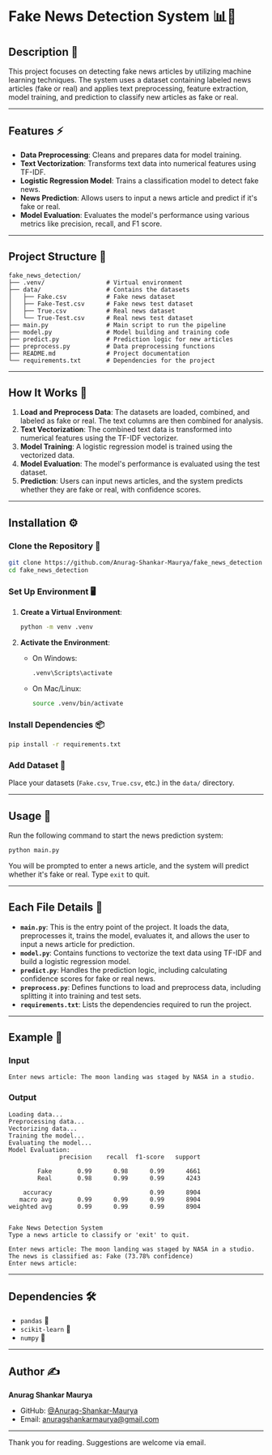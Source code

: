 # Fake News Detection System 📊📰

## Description 🌟

This project focuses on detecting fake news articles by utilizing machine learning techniques. The system uses a dataset containing labeled news articles (fake or real) and applies text preprocessing, feature extraction, model training, and prediction to classify new articles as fake or real.

---

## Features ⚡

- **Data Preprocessing**: Cleans and prepares data for model training.
- **Text Vectorization**: Transforms text data into numerical features using TF-IDF.
- **Logistic Regression Model**: Trains a classification model to detect fake news.
- **News Prediction**: Allows users to input a news article and predict if it's fake or real.
- **Model Evaluation**: Evaluates the model's performance using various metrics like precision, recall, and F1 score.

---

## Project Structure 📁

```plaintext
fake_news_detection/
├── .venv/                 # Virtual environment
├── data/                  # Contains the datasets
│   ├── Fake.csv           # Fake news dataset
│   ├── Fake-Test.csv      # Fake news test dataset
│   ├── True.csv           # Real news dataset
│   └── True-Test.csv      # Real news test dataset
├── main.py                # Main script to run the pipeline
├── model.py               # Model building and training code
├── predict.py             # Prediction logic for new articles
├── preprocess.py          # Data preprocessing functions
├── README.md              # Project documentation
└── requirements.txt       # Dependencies for the project
```

---

## How It Works 🔧

1. **Load and Preprocess Data**: The datasets are loaded, combined, and labeled as fake or real. The text columns are then combined for analysis.
2. **Text Vectorization**: The combined text data is transformed into numerical features using the TF-IDF vectorizer.
3. **Model Training**: A logistic regression model is trained using the vectorized data.
4. **Model Evaluation**: The model's performance is evaluated using the test dataset.
5. **Prediction**: Users can input news articles, and the system predicts whether they are fake or real, with confidence scores.

---

## Installation ⚙️

### Clone the Repository 🚀

```bash
git clone https://github.com/Anurag-Shankar-Maurya/fake_news_detection
cd fake_news_detection
```

### Set Up Environment 🖥️

1. **Create a Virtual Environment**:
   ```bash
   python -m venv .venv
   ```

2. **Activate the Environment**:
   - On Windows:
     ```bash
     .venv\Scripts\activate
     ```
   - On Mac/Linux:
     ```bash
     source .venv/bin/activate
     ```

### Install Dependencies 📦

```bash
pip install -r requirements.txt
```

### Add Dataset 📁

Place your datasets (`Fake.csv`, `True.csv`, etc.) in the `data/` directory.

---

## Usage 🚀

Run the following command to start the news prediction system:

```bash
python main.py
```

You will be prompted to enter a news article, and the system will predict whether it's fake or real. Type `exit` to quit.

---

## Each File Details 📄

- **`main.py`**: This is the entry point of the project. It loads the data, preprocesses it, trains the model, evaluates it, and allows the user to input a news article for prediction.
- **`model.py`**: Contains functions to vectorize the text data using TF-IDF and build a logistic regression model.
- **`predict.py`**: Handles the prediction logic, including calculating confidence scores for fake or real news.
- **`preprocess.py`**: Defines functions to load and preprocess data, including splitting it into training and test sets.
- **`requirements.txt`**: Lists the dependencies required to run the project.

---

## Example 📝

### Input

```
Enter news article: The moon landing was staged by NASA in a studio.
```

### Output

```
Loading data...
Preprocessing data...
Vectorizing data...
Training the model...
Evaluating the model...
Model Evaluation:
              precision    recall  f1-score   support

        Fake       0.99      0.98      0.99      4661
        Real       0.98      0.99      0.99      4243

    accuracy                           0.99      8904
   macro avg       0.99      0.99      0.99      8904
weighted avg       0.99      0.99      0.99      8904


Fake News Detection System
Type a news article to classify or 'exit' to quit.

Enter news article: The moon landing was staged by NASA in a studio.
The news is classified as: Fake (73.78% confidence)
Enter news article: 
```

---

## Dependencies 🛠️

- `pandas` 🐼
- `scikit-learn` 🔧
- `numpy` 🔢

---

## Author ✍️

**Anurag Shankar Maurya**

- GitHub: [@Anurag-Shankar-Maurya](https://github.com/Anurag-Shankar-Maurya)
- Email: anuragshankarmaurya@gmail.com

---

Thank you for reading. Suggestions are welcome via email.
